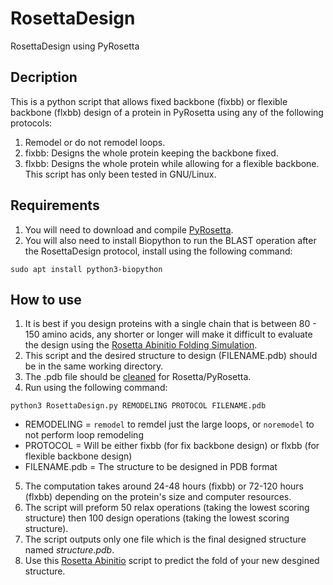 # RosettaDesign
RosettaDesign using PyRosetta

## Decription
This is a python script that allows fixed backbone (fixbb) or flexible backbone (flxbb) design of a protein in PyRosetta using any of the following protocols:
1. Remodel or do not remodel loops.
2. fixbb: Designs the whole protein keeping the backbone fixed.
3. flxbb: Designs the whole protein while allowing for a flexible backbone.
This script has only been tested in GNU/Linux.

## Requirements
1. You will need to download and compile [PyRosetta](http://www.pyrosetta.org/).
2. You will also need to install Biopython to run the BLAST operation after the RosettaDesign protocol, install using the following command:

`sudo apt install python3-biopython`

## How to use
1. It is best if you design proteins with a single chain that is between 80 - 150 amino acids, any shorter or longer will make it difficult to evaluate the design using the [Rosetta Abinitio Folding Simulation](https://github.com/sarisabban/RosettaAbinitio).
2. This script and the desired structure to design (FILENAME.pdb) should be in the same working directory.
3. The .pdb file should be [cleaned](https://www.rosettacommons.org/docs/latest/rosetta_basics/preparation/preparing-structures) for Rosetta/PyRosetta.
4. Run using the following command:

`python3 RosettaDesign.py REMODELING PROTOCOL FILENAME.pdb`

* REMODELING = `remodel` to remdel just the large loops, or `noremodel` to not perform loop remodeling
* PROTOCOL = Will be either fixbb (for fix backbone design) or flxbb (for flexible backbone design)
* FILENAME.pdb = The structure to be designed in PDB format

5. The computation takes around 24-48 hours (fixbb) or 72-120 hours (flxbb) depending on the protein's size and computer resources.
6. The script will preform 50 relax operations (taking the lowest scoring structure) then 100 design operations (taking the lowest scoring structure).
7. The script outputs only one file which is the final designed structure named *structure.pdb*.
8. Use this [Rosetta Abinitio](https://github.com/sarisabban/RosettaAbinitio) script to predict the fold of your new desgined structure.
